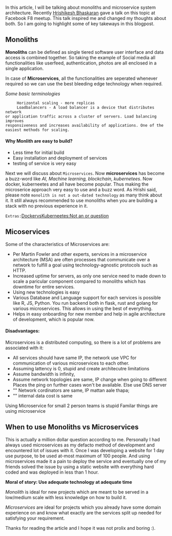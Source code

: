 In this article, I will be talking about monoliths and microservice system
architecture. Recently [Hrishikesh Bhaskaran](https://twitter.com/_stultus) gave
a talk on this topic at Facebook F8 meetup. This talk inspired me and changed my
thoughts about both. So I am going to highlight some of key takeways in this
blogpost.

## Monoliths

**Monoliths** can be defined as single tiered software user interface and data
access is combined together. So taking the example of Social media all
functionalities like userfeed, authentication, photos are all enclosed in a
single application.

In case of **Microservices**, all the functionalities are seperated whenever
required so we can use the best bleeding edge technology when required.

*Some basic terminologies*

```  Vertical scaling - increase RAM/My of CPU service
     Horizontal scaling - more replicas
     Loadbalancers - A load balancer is a device that distributes network
or application traffic across a cluster of servers. Load balancing improves
responsiveness and increases availability of applications. One of the 
easiest methods for scaling.
```

#### Why Monlith are easy to build?
- Less time for initial build
- Easy installation and deployment of services
- testing of service is very easy

Next we will discuss about `Microservices`. Now **microservices** has become a
buzz-word like *AI, Machine learning, blockchain, kubernetees*. Now docker,
kuberneetes and all have become popular. Thus making the microserice approach
very easy to use and a buzz word. As Hrishi said, please note `monolith is not a
out-dated technology` as many think about it. It still always recommended to use
monoliths when you are building a stack with no previous experience in it.

`Extras:`[DockervsKuberneetes:Not an or
question](https://www.youtube.com/watch?v=2vMEQ5zs1ko)

## Micoservices
Some of the characteristics of Microservices are:
- Per Martin Fowler and other experts, services in a microservice architecture
  (MSA) are often processes that communicate over a network to fulfill a goal
  using technology-agnostic protocols such as HTTP.
- Increased  uptime for servers, as only one service need to made down to scale
  a paricular component compared to monoliths which has downtime for entire
  services.
- Using new technologies is easy
- Various Database and Language support for each services is possible like R,
  JS, Python. You run backend both in flask, rust and golang for various
  microservices. This allows in using the best of everything.
- Helps in easy onboarding for new member and help in agile architecture of
  development, which is popular now.

#### Disadvantages:

 Microservices is a distributed computing, so there is a lot of problems are
 associated with it:
- All services should have same IP, the network use VPC for communication of
  various  microservices to each other.
- Assuming lattency is 0, stupid and create architecutre limitations
- Assume bandwidth is infinity,
- Assume network topologies are same, IP change when going to different Places
  the ping on further cases won't be available. Else use DNS server
- "" Network cordinators are same, IP mattan aale thapa;
- "" internal data cost is same

Using Microservice for small 2 person teams is stupid Familar things are using
microservice

## When to use Monoliths vs Microservices

This is actually a million dollar question according to me. Personally I had
 always used microservices as my defacto method of development and encountered
 lot of issues with it. Once I was developing a website for 1 day use purpose,
 to be used at-most maximum of 100 people. And using microservices made it a
 pain to deploy the service and eventually one of my friends solved the issue by
 using a static website with everything hard coded and was deployed in less than
 1 hour.

**Moral of story: Use adequate technology at adequate time**

*Monolith* is ideal for new projects which are meant to be served in a
low/medium scale with less knowledge on how to build it. 


*Microservices* are ideal for projects which you already have some domain
experience on and know what exactly are the services split up needed for
satisfying your requirement.


Thanks for reading the article and I hope it was not prolix and boring :).

